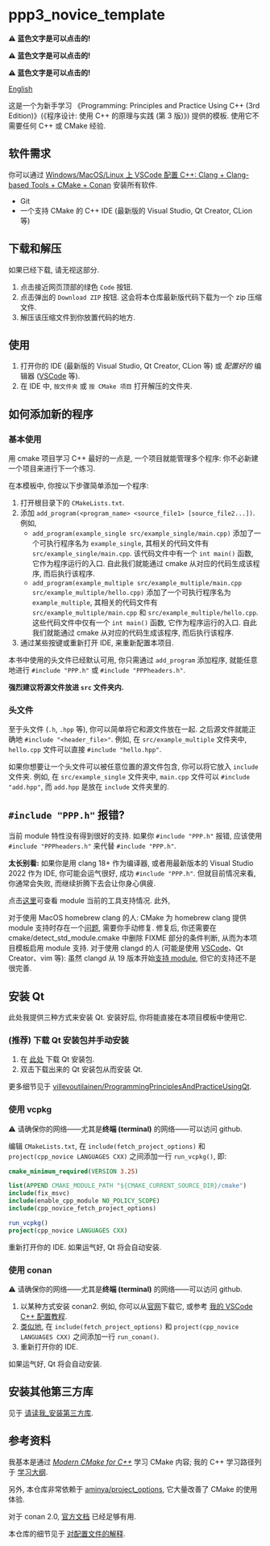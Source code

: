 # ppp3_novice_template

**:warning: 蓝色文字是可以点击的!**

**:warning: 蓝色文字是可以点击的!**

**:warning: 蓝色文字是可以点击的!**

[English](README.md)

这是一个为新手学习 《Programming: Principles and Practice Using C++ (3rd Edition)》(《程序设计: 使用 C++ 的原理与实践 (第 3 版)》) 提供的模板. 使用它不需要任何 C++ 或 CMake 经验.

## 软件需求

你可以通过 [Windows/MacOS/Linux 上 VSCode 配置 C++: Clang + Clang-based Tools + CMake + Conan](https://vscode-cpp-starter.readthedocs.io/) 安装所有软件.

- Git
- 一个支持 CMake 的 C++ IDE (最新版的 Visual Studio, Qt Creator, CLion 等)

## 下载和解压

如果已经下载, 请无视这部分.

1. 点击接近网页顶部的绿色 `Code` 按钮.
2. 点击弹出的 `Download ZIP` 按钮. 这会将本仓库最新版代码下载为一个 zip 压缩文件.
3. 解压该压缩文件到你放置代码的地方.

## 使用

1. 打开你的 IDE (最新版的 Visual Studio, Qt Creator, CLion 等) 或 *配置好的* 编辑器 ([VSCode](https://vscode-cpp-starter.readthedocs.io/) 等).
2. 在 IDE 中, `按文件夹` 或 `按 CMake 项目` 打开解压的文件夹.

## 如何添加新的程序

### 基本使用

用 cmake 项目学习 C++ 最好的一点是, 一个项目就能管理多个程序: 你不必新建一个项目来进行下一个练习.

在本模板中, 你按以下步骤简单添加一个程序:

1. 打开根目录下的 `CMakeLists.txt`.
2. 添加 `add_program(<program_name> <source_file1> [source_file2...])`. 例如,
   - `add_program(example_single src/example_single/main.cpp)` 添加了一个可执行程序名为 `example_single`, 其相关的代码文件有 `src/example_single/main.cpp`. 该代码文件中有一个 `int main()` 函数, 它作为程序运行的入口. 自此我们就能通过 cmake 从对应的代码生成该程序, 而后执行该程序.
   - `add_program(example_multiple src/example_multiple/main.cpp src/example_multiple/hello.cpp)` 添加了一个可执行程序名为 `example_multiple`, 其相关的代码文件有 `src/example_multiple/main.cpp` 和 `src/example_multiple/hello.cpp`. 这些代码文件中仅有一个 `int main()` 函数, 它作为程序运行的入口. 自此我们就能通过 cmake 从对应的代码生成该程序, 而后执行该程序.
3. 通过某些按键或重新打开 IDE, 来重新配置本项目.

本书中使用的头文件已经默认可用, 你只需通过 `add_program` 添加程序, 就能任意地进行 `#include "PPP.h"` 或 `#include "PPPheaders.h"`.

**强烈建议将源文件放进 `src` 文件夹内.**

### 头文件

至于头文件 (`.h`, `.hpp` 等), 你可以简单将它和源文件放在一起. 之后源文件就能正确地 `#include "<header_file>"`. 例如, 在 `src/example_multiple` 文件夹中, `hello.cpp` 文件可以直接 `#include "hello.hpp"`.

如果你想要让一个头文件可以被任意位置的源文件包含, 你可以将它放入 `include` 文件夹. 例如, 在 `src/example_single` 文件夹中, `main.cpp` 文件可以 `#include "add.hpp"`, 而 `add.hpp` 是放在 `include` 文件夹里的.

## `#include "PPP.h"` 报错?

当前 module 特性没有得到很好的支持. 如果你 `#include "PPP.h"` 报错, 应该使用 `#include "PPPheaders.h"` 来代替 `#include "PPP.h"`.

**太长别看:** 如果你是用 clang 18+ 作为编译器, 或者用最新版本的 Visual Studio 2022 作为 IDE, 你可能会运气很好, 成功 `#include "PPP.h"`. 但就目前情况来看, 你通常会失败, 而继续折腾下去会让你身心俱疲.

点击[这里](https://arewemodulesyet.org/tools/)可查看 module 当前的工具支持情况. 此外,

对于使用 MacOS homebrew clang 的人: CMake 为 homebrew clang 提供 module 支持时存在一个[问题](https://gitlab.kitware.com/cmake/cmake/-/issues/25965), 需要你手动修复. 修复后, 你还需要在 cmake/detect_std_module.cmake 中删除 FIXME 部分的条件判断, 从而为本项目模板启用 module 支持.
对于使用 clangd 的人 (可能是使用 [VSCode](https://vscode-cpp-starter.readthedocs.io/)、Qt Creator、vim 等): 虽然 clangd 从 19 版本开始[支持 module](https://github.com/llvm/llvm-project/pull/66462), 但它的支持还不是很完善.

## 安装 Qt

此处我提供三种方式来安装 Qt. 安装好后, 你将能直接在本项目模板中使用它.

### (推荐) 下载 Qt 安装包并手动安装

1. 在 [此处](https://www.qt.io/download-qt-installer-oss?utm_referrer=https%3A%2F%2Fwww.qt.io%2Fdownload-open-source) 下载 Qt 安装包.
2. 双击下载出来的 Qt 安装包从而安装 Qt.

更多细节见于 [villevoutilainen/ProgrammingPrinciplesAndPracticeUsingQt](https://github.com/villevoutilainen/ProgrammingPrinciplesAndPracticeUsingQt).

### 使用 vcpkg

:warning: 请确保你的网络——尤其是**终端 (terminal)** 的网络——可以访问 github.

编辑 `CMakeLists.txt`, 在 `include(fetch_project_options)` 和 `project(cpp_novice LANGUAGES CXX)` 之间添加一行 `run_vcpkg()`, 即:

```cmake
cmake_minimum_required(VERSION 3.25)

list(APPEND CMAKE_MODULE_PATH "${CMAKE_CURRENT_SOURCE_DIR}/cmake")
include(fix_msvc)
include(enable_cpp_module NO_POLICY_SCOPE)
include(cpp_novice_fetch_project_options)

run_vcpkg()
project(cpp_novice LANGUAGES CXX)
```

重新打开你的 IDE. 如果运气好, Qt 将会自动安装.

### 使用 conan

:warning: 请确保你的网络——尤其是**终端 (terminal)** 的网络——可以访问 github.

1. 以某种方式安装 conan2. 例如, 你可以从[官网](https://conan.io/downloads)下载它, 或参考 [我的 VSCode C++ 配置教程](https://vscode-cpp-starter.readthedocs.io/).
2. [类似地](#使用-vcpkg), 在 `include(fetch_project_options)` 和 `project(cpp_novice LANGUAGES CXX)` 之间添加一行 `run_conan()`.
3. 重新打开你的 IDE.

如果运气好, Qt 将会自动安装.

## 安装其他第三方库

见于 [请读我_安装第三方库](请读我_安装第三方库.md).

## 参考资料

我基本是通过 [*Modern CMake for C++*](https://github.com/PacktPublishing/Modern-CMake-for-Cpp) 学习 CMake 内容; 我的 C++ 学习路径列于 [学习大纲](https://question-board.readthedocs.io/learning_map/main.html).

另外, 本仓库非常依赖于 [aminya/project_options](https://github.com/aminya/project_options), 它大量改善了 CMake 的使用体验.

对于 conan 2.0, [官方文档](https://docs.conan.io/2.0/index.html) 已经足够有用.

本仓库的细节见于 [对配置文件的解释](https://vscode-cpp-starter.readthedocs.io/appendix/explain.html).
